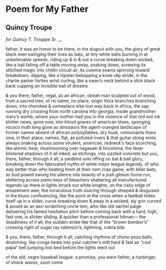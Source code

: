 # Poem for My Father
## Quincy Troupe
_for Quincy T. Trouppe Sr._
 __

father, it was an honor to be there, in the dugout
with you, the glory of great black men swinging their lives
as bats, at tiny white balls
burning in at unbelievable speeds, riding up  & in & out
a curve breaking down wicked, like a ball falling off a table
moving away, snaking down, screwing its stitched magic
into chitlin circuit air, its comma seams spinning
toward breakdown, dipping, like a hipster
bebopping a knee-dip stride, in the charlie parker forties
wrist curling, like a swan’s neck
behind a slick black back
cupping an invisible ball of dreams

& you there, father, regal, as an african, obeah man
sculpted out of wood, from a sacred tree, of no name, no place, origin
thick branches branching down, into cherokee & someplace else lost
way back in africa, the sap running dry
crossing from north carolina into georgia, inside grandmother mary’s
womb, where your mother had you in the violence of that red soil
ink blotter news, gone now, into blood graves
of american blues, sponging rococo
truth long gone as dinosaurs
the agent-oranged landscape of former names
absent of african polysyllables, dry husk, consonants there
now, in their place, names, flat, as polluted rivers
& that guitar string smile always snaking across
some virulent, american, redneck’s face
scorching, like atomic heat, mushrooming over nagasaki
& hiroshima, the fever blistered shadows of it all
inked, as etchings, into sizzled concrete
but you, there, father, through it all, a yardbird solo
riffing on bat & ball glory, breaking down the fabricated myths
of white major league legends, of who was better than who
beating them at their own crap
game, with killer bats, as bud powell swung his silence into beauty
of a josh gibson home run, skittering across piano keys of bleachers
shattering all manufactured legends up there in lights
struck out white knights, on the risky edge of amazement
awe, the miraculous truth sluicing through
steeped & disguised in the blues
confluencing, like the point at the cross
when a fastball hides itself up in a slider, curve
breaking down & away in a wicked, sly grin
curved & posed as an ass-scratching uncle tom, who
like old sachel paige delivering his famed hesitation pitch
before coming back with a hard, high, fast one, is slicker
sliding, & quicker than a professional hitman—
the deadliness of it all, the sudden strike
like that of the “brown bomber’s” crossing right
of sugar ray robinson’s, lightning, cobra bite

& you, there, father, through it all, catching rhythms
of chono pozo balls, drumming, like conga beats into your catcher’s mitt
hard & fast as “cool papa” bell jumping into bed
before the lights went out

of the old, negro baseball league, a promise, you were
father, a harbinger, of shock waves, soon come